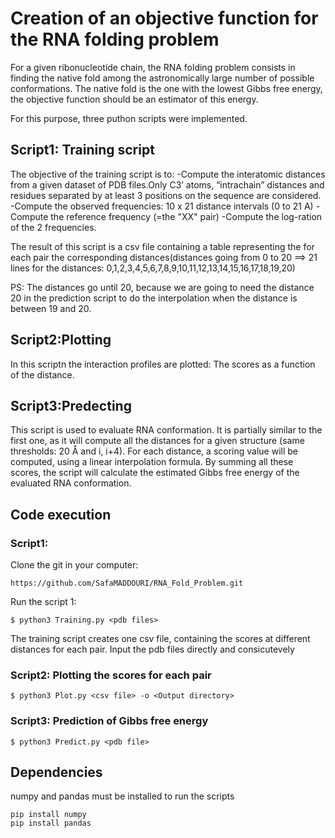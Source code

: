 
# Creation of an objective function for the RNA folding problem

For a given ribonucleotide chain, the RNA folding problem consists in finding the native fold among the astronomically large number of possible conformations. The native fold is the one with the lowest Gibbs free energy, the objective function should be an estimator of this energy.

For this purpose, three puthon scripts were implemented.
## Script1: Training script
The objective of the training script is to:
-Compute the interatomic distances from a given dataset of PDB files.Only C3’ atoms, “intrachain” distances and residues separated by at least 3 positions on the sequence are considered.
-Compute the observed frequencies: 10 x 21 distance intervals (0 to 21 A)
-Compute the reference frequency (=the "XX" pair)
-Compute the log-ration of the 2 frequencies.

The result of this script is a csv file containing a table representing the for each pair the corresponding distances(distances going from 0 to 20 ==> 21 lines for the distances: 0,1,2,3,4,5,6,7,8,9,10,11,12,13,14,15,16,17,18,19,20)

PS: The distances go until 20, because we are going to need the distance 20 in the prediction script to do the interpolation when the distance is between 19 and 20.

## Script2:Plotting
In this scriptn the interaction profiles are plotted: The scores as a function of the distance.

## Script3:Predecting
This script is used to evaluate RNA conformation. It is partially similar to the first one, as it will compute all the distances for a given structure (same thresholds: 20 Å and i, i+4). For each distance, a scoring value will be computed, using a linear interpolation formula.
By summing all these scores, the script will calculate the estimated Gibbs free energy of the evaluated RNA conformation.

## Code execution
### Script1:
Clone the git in your computer:
```
https://github.com/SafaMADDOURI/RNA_Fold_Problem.git
```
Run the script 1: 
```
$ python3 Training.py <pdb files>
```
The training script creates one csv file, containing the scores at different distances for each pair.
Input the pdb files directly and consicutevely
### Script2: Plotting the scores for each pair
```
$ python3 Plot.py <csv file> -o <Output directory>
```
### Script3: Prediction of Gibbs free energy
```
$ python3 Predict.py <pdb file>
```
## Dependencies
numpy and pandas must be installed to run the scripts
```
pip install numpy
pip install pandas
```
